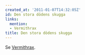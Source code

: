 ```yaml
---
created_at: '2011-01-07T14:32:05Z'
id: Den stora dödens skugga
links:
  mention:
  - Vermithrax
title: Den stora dödens skugga
---
```


Se [Vermithrax].

  [Vermithrax]: Vermithrax
